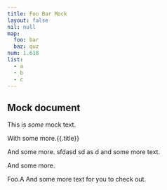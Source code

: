 ```yaml
---
title: Foo Bar Mock
layout: false
nil: null
map:
  foo: bar
  baz: quz
num: 1.618
list:
  - a
  - b
  - c
---
```

## Mock document

This is *some* mock text.

With some more.{{.title}}

And some more. sfdasd sd as d and some more text.

And some more.

Foo.A And some more text for you to check out.
